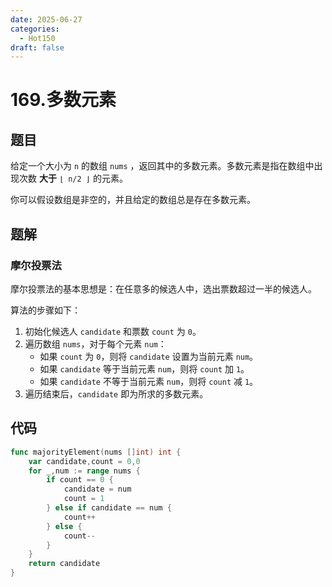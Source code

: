 ```yaml
---
date: 2025-06-27
categories:
  - Hot150
draft: false
---
```


# 169.多数元素

## 题目

给定一个大小为 `n` 的数组 `nums` ，返回其中的多数元素。多数元素是指在数组中出现次数 **大于** `⌊ n/2 ⌋` 的元素。

你可以假设数组是非空的，并且给定的数组总是存在多数元素。

<!-- more -->

## 题解

### 摩尔投票法

摩尔投票法的基本思想是：在任意多的候选人中，选出票数超过一半的候选人。

算法的步骤如下：

1. 初始化候选人 `candidate` 和票数 `count` 为 `0`。
2. 遍历数组 `nums`，对于每个元素 `num`：
   - 如果 `count` 为 `0`，则将 `candidate` 设置为当前元素 `num`。
   - 如果 `candidate` 等于当前元素 `num`，则将 `count` 加 `1`。
   - 如果 `candidate` 不等于当前元素 `num`，则将 `count` 减 `1`。
3. 遍历结束后，`candidate` 即为所求的多数元素。

## 代码

```go
func majorityElement(nums []int) int {
    var candidate,count = 0,0
    for _,num := range nums {
        if count == 0 {
            candidate = num
            count = 1
        } else if candidate == num {
            count++
        } else {
            count--
        }
    }
    return candidate
}
```